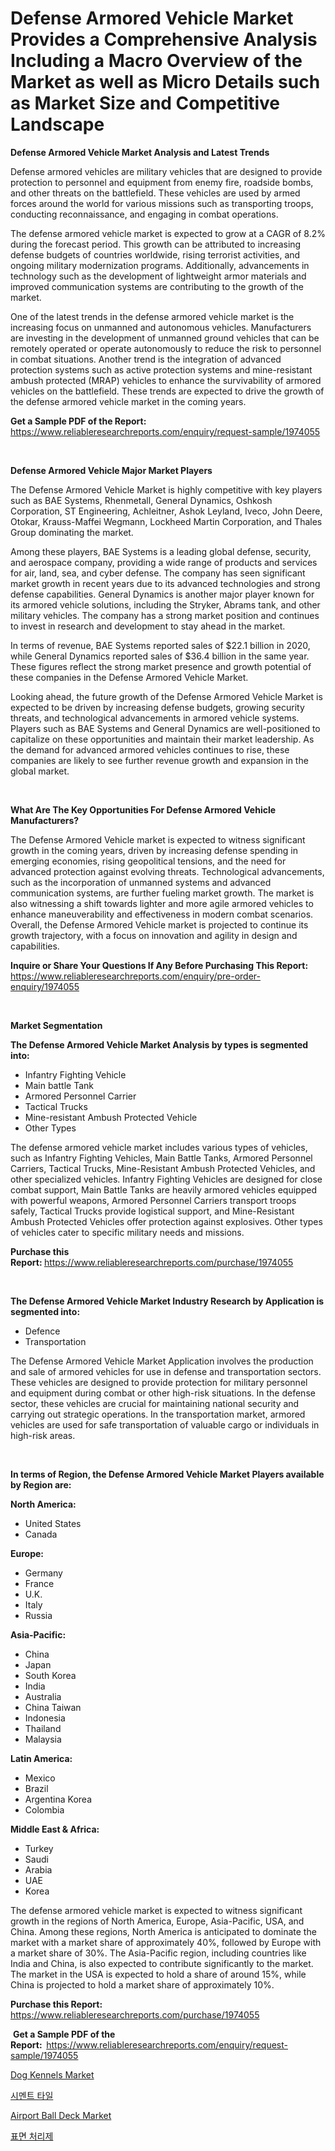<p><h1>Defense Armored Vehicle Market Provides a Comprehensive Analysis Including a Macro Overview of the Market as well as Micro Details such as Market Size and Competitive Landscape</h1></p><p><strong>Defense Armored Vehicle Market Analysis and Latest Trends</strong></p>
<p><p>Defense armored vehicles are military vehicles that are designed to provide protection to personnel and equipment from enemy fire, roadside bombs, and other threats on the battlefield. These vehicles are used by armed forces around the world for various missions such as transporting troops, conducting reconnaissance, and engaging in combat operations.</p><p>The defense armored vehicle market is expected to grow at a CAGR of 8.2% during the forecast period. This growth can be attributed to increasing defense budgets of countries worldwide, rising terrorist activities, and ongoing military modernization programs. Additionally, advancements in technology such as the development of lightweight armor materials and improved communication systems are contributing to the growth of the market.</p><p>One of the latest trends in the defense armored vehicle market is the increasing focus on unmanned and autonomous vehicles. Manufacturers are investing in the development of unmanned ground vehicles that can be remotely operated or operate autonomously to reduce the risk to personnel in combat situations. Another trend is the integration of advanced protection systems such as active protection systems and mine-resistant ambush protected (MRAP) vehicles to enhance the survivability of armored vehicles on the battlefield. These trends are expected to drive the growth of the defense armored vehicle market in the coming years.</p></p>
<p><strong>Get a Sample PDF of the Report:&nbsp;</strong> <a href="https://www.reliableresearchreports.com/enquiry/request-sample/1974055">https://www.reliableresearchreports.com/enquiry/request-sample/1974055</a></p>
<p>&nbsp;</p>
<p><strong>Defense Armored Vehicle Major Market Players</strong></p>
<p><p>The Defense Armored Vehicle Market is highly competitive with key players such as BAE Systems, Rhenmetall, General Dynamics, Oshkosh Corporation, ST Engineering, Achleitner, Ashok Leyland, Iveco, John Deere, Otokar, Krauss-Maffei Wegmann, Lockheed Martin Corporation, and Thales Group dominating the market. </p><p>Among these players, BAE Systems is a leading global defense, security, and aerospace company, providing a wide range of products and services for air, land, sea, and cyber defense. The company has seen significant market growth in recent years due to its advanced technologies and strong defense capabilities. General Dynamics is another major player known for its armored vehicle solutions, including the Stryker, Abrams tank, and other military vehicles. The company has a strong market position and continues to invest in research and development to stay ahead in the market.</p><p>In terms of revenue, BAE Systems reported sales of $22.1 billion in 2020, while General Dynamics reported sales of $36.4 billion in the same year. These figures reflect the strong market presence and growth potential of these companies in the Defense Armored Vehicle Market.</p><p>Looking ahead, the future growth of the Defense Armored Vehicle Market is expected to be driven by increasing defense budgets, growing security threats, and technological advancements in armored vehicle systems. Players such as BAE Systems and General Dynamics are well-positioned to capitalize on these opportunities and maintain their market leadership. As the demand for advanced armored vehicles continues to rise, these companies are likely to see further revenue growth and expansion in the global market.</p></p>
<p>&nbsp;</p>
<p><strong>What Are The Key Opportunities For Defense Armored Vehicle Manufacturers?</strong></p>
<p><p>The Defense Armored Vehicle market is expected to witness significant growth in the coming years, driven by increasing defense spending in emerging economies, rising geopolitical tensions, and the need for advanced protection against evolving threats. Technological advancements, such as the incorporation of unmanned systems and advanced communication systems, are further fueling market growth. The market is also witnessing a shift towards lighter and more agile armored vehicles to enhance maneuverability and effectiveness in modern combat scenarios. Overall, the Defense Armored Vehicle market is projected to continue its growth trajectory, with a focus on innovation and agility in design and capabilities.</p></p>
<p><strong>Inquire or Share Your Questions If Any Before Purchasing This Report:</strong> <a href="https://www.reliableresearchreports.com/enquiry/pre-order-enquiry/1974055">https://www.reliableresearchreports.com/enquiry/pre-order-enquiry/1974055</a></p>
<p>&nbsp;</p>
<p><strong>Market Segmentation</strong></p>
<p><strong>The Defense Armored Vehicle Market Analysis by types is segmented into:</strong></p>
<p><ul><li>Infantry Fighting Vehicle</li><li>Main battle Tank</li><li>Armored Personnel Carrier</li><li>Tactical Trucks</li><li>Mine-resistant Ambush Protected Vehicle</li><li>Other Types</li></ul></p>
<p><p>The defense armored vehicle market includes various types of vehicles, such as Infantry Fighting Vehicles, Main Battle Tanks, Armored Personnel Carriers, Tactical Trucks, Mine-Resistant Ambush Protected Vehicles, and other specialized vehicles. Infantry Fighting Vehicles are designed for close combat support, Main Battle Tanks are heavily armored vehicles equipped with powerful weapons, Armored Personnel Carriers transport troops safely, Tactical Trucks provide logistical support, and Mine-Resistant Ambush Protected Vehicles offer protection against explosives. Other types of vehicles cater to specific military needs and missions.</p></p>
<p><strong>Purchase this Report:&nbsp;</strong><a href="https://www.reliableresearchreports.com/purchase/1974055">https://www.reliableresearchreports.com/purchase/1974055</a></p>
<p>&nbsp;</p>
<p><strong>The Defense Armored Vehicle Market Industry Research by Application is segmented into:</strong></p>
<p><ul><li>Defence</li><li>Transportation</li></ul></p>
<p><p>The Defense Armored Vehicle Market Application involves the production and sale of armored vehicles for use in defense and transportation sectors. These vehicles are designed to provide protection for military personnel and equipment during combat or other high-risk situations. In the defense sector, these vehicles are crucial for maintaining national security and carrying out strategic operations. In the transportation market, armored vehicles are used for safe transportation of valuable cargo or individuals in high-risk areas.</p></p>
<p>&nbsp;</p>
<p><strong>In terms of Region, the Defense Armored Vehicle Market Players available by Region are:</strong></p>
<p>
    <p> <strong> North America: </strong>
        <ul>
            <li>United States</li>
            <li>Canada</li>
        </ul>
        </p> 
    <p> <strong> Europe: </strong>
        <ul>
            <li>Germany</li>
            <li>France</li>
            <li>U.K.</li>
            <li>Italy</li>
            <li>Russia</li>
        </ul>
        </p> 
    <p> <strong> Asia-Pacific: </strong>
        <ul>
            <li>China</li>
            <li>Japan</li>
            <li>South Korea</li>
            <li>India</li>
            <li>Australia</li>
            <li>China Taiwan</li>
            <li>Indonesia</li>
            <li>Thailand</li>
            <li>Malaysia</li>
        </ul>
        </p> 
    <p> <strong> Latin America: </strong>
        <ul>
            <li>Mexico</li>
            <li>Brazil</li>
            <li>Argentina Korea</li>
            <li>Colombia</li>
        </ul>
        </p> 
    <p> <strong> Middle East & Africa: </strong>
        <ul>
            <li>Turkey</li>
            <li>Saudi</li>
            <li>Arabia</li>
            <li>UAE</li>
            <li>Korea</li>
        </ul>
    </p>
    </p>
<p><p>The defense armored vehicle market is expected to witness significant growth in the regions of North America, Europe, Asia-Pacific, USA, and China. Among these regions, North America is anticipated to dominate the market with a market share of approximately 40%, followed by Europe with a market share of 30%. The Asia-Pacific region, including countries like India and China, is also expected to contribute significantly to the market. The market in the USA is expected to hold a share of around 15%, while China is projected to hold a market share of approximately 10%.</p></p>
<p><strong>Purchase this Report: </strong><a href="https://www.reliableresearchreports.com/purchase/1974055">https://www.reliableresearchreports.com/purchase/1974055</a></p>
<p>&nbsp;<strong>Get a Sample PDF of the Report:&nbsp;&nbsp;</strong><a href="https://www.reliableresearchreports.com/enquiry/request-sample/1974055">https://www.reliableresearchreports.com/enquiry/request-sample/1974055</a></p>
<p><strong></strong></p>
<p><p><a href="https://view.publitas.com/reportprime-1/dog-kennels-market-size-2023-2030-global-industrial-analysis-key-geographical-regions-market-share-top-key-players-product-types-and-forecast-research-report/">Dog Kennels Market</a></p><p><a href="https://medium.com/@fredzurtlauf67806/%EC%8B%9C%EB%A9%98%ED%8A%B8-%ED%83%80%EC%9D%BC-%EC%8B%9C%EC%9E%A5-%EA%B7%9C%EB%AA%A8%EB%8A%94-%EC%84%B8%EA%B3%84-%EC%82%B0%EC%97%85%EC%97%90%EC%84%9C-%EC%B5%9C%EC%A0%81%EC%9D%98-%EB%A7%88%EC%BC%80%ED%8C%85-%EC%B1%84%EB%84%90%EC%9D%84-%EB%B3%B4%EC%97%AC%EC%A4%8D%EB%8B%88%EB%8B%A4-dbdf729f29ed">시멘트 타일</a></p><p><a href="https://funky-papaya-cf4.notion.site/Airport-Ball-Deck-Market-Research-Report-The-Key-To-Successful-Business-Strategy-Forecasted-for-Per-78523f9cb614453097fc837bc9e270a5">Airport Ball Deck Market</a></p><p><a href="https://medium.com/@fredzurtlauf67806/%ED%91%9C%EB%A9%B4-%EC%B2%98%EB%A6%AC%EC%A0%9C-%EC%8B%9C%EC%9E%A5-%EB%B6%84%EC%84%9D-%EA%B8%80%EB%A1%9C%EB%B2%8C-%EC%82%B0%EC%97%85-%EC%A0%84%EB%A7%9D-%EB%B0%8F-%EC%98%88%EC%B8%A1-2024%EB%85%84%EB%B6%80%ED%84%B0-2031%EB%85%84%EA%B9%8C%EC%A7%80-ae5e1f8224a9">표면 처리제</a></p></p>